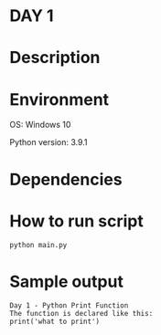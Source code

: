 
# DAY 1

# Description

# Environment
OS: Windows 10

Python version: 3.9.1

# Dependencies

# How to run script
```
python main.py
```

# Sample output
```
Day 1 - Python Print Function
The function is declared like this:
print('what to print')
```
